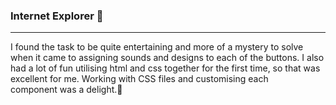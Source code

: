 ### Internet Explorer 🥁
------
I found the task to be quite entertaining and more of a mystery to solve when it came to assigning sounds and designs to each of the buttons. I also had a lot of fun utilising html and css together for the first time, so that was excellent for me. Working with CSS files and customising each component was a delight.🤗
